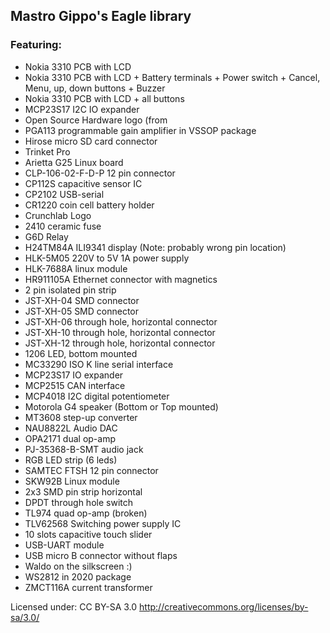 ##  Mastro Gippo's Eagle library
### Featuring:
- Nokia 3310 PCB with LCD
- Nokia 3310 PCB with LCD + Battery terminals + Power switch + Cancel, Menu, up, down buttons + Buzzer
- Nokia 3310 PCB with LCD + all buttons
- MCP23S17 I2C IO expander
- Open Source Hardware logo (from 
- PGA113 programmable gain amplifier in VSSOP package
- Hirose micro SD card connector
- Trinket Pro
- Arietta G25 Linux board
- CLP-106-02-F-D-P 12 pin connector
- CP112S capacitive sensor IC
- CP2102 USB-serial
- CR1220 coin cell battery holder
- Crunchlab Logo
- 2410 ceramic fuse
- G6D Relay
- H24TM84A ILI9341 display (Note: probably wrong pin location)
- HLK-5M05 220V to 5V 1A power supply
- HLK-7688A linux module
- HR911105A Ethernet connector with magnetics
- 2 pin isolated pin strip
- JST-XH-04 SMD connector
- JST-XH-05 SMD connector
- JST-XH-06 through hole, horizontal connector
- JST-XH-10 through hole, horizontal connector
- JST-XH-12 through hole, horizontal connector
- 1206 LED, bottom mounted
- MC33290 ISO K line serial interface
- MCP23S17 IO expander
- MCP2515 CAN interface
- MCP4018 I2C digital potentiometer
- Motorola G4 speaker (Bottom or Top mounted)
- MT3608 step-up converter
- NAU8822L Audio DAC
- OPA2171 dual op-amp
- PJ-35368-B-SMT audio jack
- RGB LED strip (6 leds)
- SAMTEC FTSH 12 pin connector
- SKW92B Linux module
- 2x3 SMD pin strip horizontal
- DPDT through hole switch
- TL974 quad op-amp (broken)
- TLV62568 Switching power supply IC
- 10 slots capacitive touch slider
- USB-UART module
- USB micro B connector without flaps
- Waldo on the silkscreen :)
- WS2812 in 2020 package
- ZMCT116A current transformer



Licensed under: CC BY-SA 3.0 http://creativecommons.org/licenses/by-sa/3.0/
